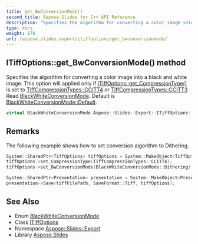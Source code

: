 ```yaml
---
title: get_BwConversionMode()
second_title: Aspose.Slides for C++ API Reference
description: "Specifies the algorithm for converting a color image into a black and white image. This option will applied only if ITiffOptions::get_CompressionType() is set to TiffCompressionTypes::CCITT4 or TiffCompressionTypes::CCITT3 Read BlackWhiteConversionMode. Default is BlackWhiteConversionMode::Default."
type: docs
weight: 170
url: /aspose.slides.export/itiffoptions/get_bwconversionmode/
---
```

## ITiffOptions::get_BwConversionMode() method


Specifies the algorithm for converting a color image into a black and white image. This option will applied only if [ITiffOptions::get_CompressionType()](../get_compressiontype/) is set to [TiffCompressionTypes::CCITT4](../../tiffcompressiontypes/) or [TiffCompressionTypes::CCITT3](../../tiffcompressiontypes/) Read [BlackWhiteConversionMode](../../blackwhiteconversionmode/). Default is [BlackWhiteConversionMode::Default](../../blackwhiteconversionmode/).

```cpp
virtual BlackWhiteConversionMode Aspose::Slides::Export::ITiffOptions::get_BwConversionMode()=0
```

## Remarks


The following example shows how to set conversion algorithm to Dithering. 
```cpp
System::SharedPtr<TiffOptions> tiffOptions = System::MakeObject<TiffOptions>();
tiffOptions->set_CompressionType(TiffCompressionTypes::CCITT4);
tiffOptions->set_BwConversionMode(BlackWhiteConversionMode::Dithering);

System::SharedPtr<Presentation> presentation = System::MakeObject<Presentation>();
presentation->Save(tiffFilePath, SaveFormat::Tiff, tiffOptions);
```

## See Also

* Enum [BlackWhiteConversionMode](../../blackwhiteconversionmode/)
* Class [ITiffOptions](../)
* Namespace [Aspose::Slides::Export](../../)
* Library [Aspose.Slides](../../../)